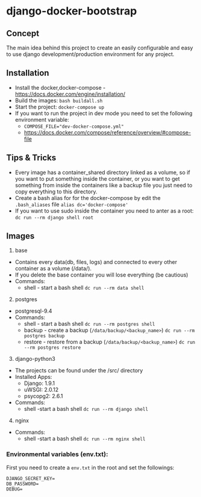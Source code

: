 # django-docker-bootstrap

## Concept
The main idea behind this project to create an easily configurable and easy to use django
development/production environment for any project.

## Installation
* Install the docker,docker-compose - https://docs.docker.com/engine/installation/
* Build the images: ```bash buildall.sh```
* Start the project: ```docker-compose up ```
* If you want to run the project in dev mode you need to set the following environment variable:         
    * ```COMPOSE_FILE="dev-docker-compose.yml"```
    * https://docs.docker.com/compose/reference/overview/#compose-file

## Tips & Tricks
* Every image has a container_shared directory linked as a volume, so if you want to put something inside the container, or
you want to get something from inside the containers like a backup file you just need to copy everything to this directory.
* Create a bash alias for for the docker-compose by edit the ```.bash_aliases``` file ```alias dc='docker-compose'```
* If you want to use sudo inside the container you need to anter as a root: ```dc run --rm django shell root```

## Images


1. base
 * Contains every data(db, files, logs) and connected to every other container as a volume (/data/).
 * If you delete the base container you will lose everything (be cautious)
 * Commands:
   * shell - start a bash shell ```dc run --rm data shell```
2. postgres
 * postgresql-9.4
 * Commands:
    * shell - start a bash shell ```dc run --rm postgres shell```
    * backup - create a backup (```/data/backup/<backup_name>```) ```dc run --rm postgres backup```
    * restore - restore from a backup (```/data/backup/<backup_name>```) ```dc run --rm postgres restore```
3. django-python3
 * The projects can be found under the /src/ directory
 * Installed Apps:
    * Django: 1.9.1
    * uWSGI: 2.0.12
    * psycopg2: 2.6.1
 * Commands:
   * shell -start a bash shell ```dc run --rm django shell```
4. nginx
 * Commands:
   * shell -start a bash shell ```dc run --rm nginx shell```

### Environmental variables (env.txt):
First you need to create a ```env.txt``` in the root and set the followings:
```
DJANGO_SECRET_KEY=
DB_PASSWORD=
DEBUG=
```
